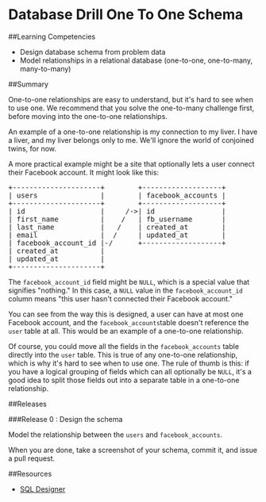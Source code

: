 # Database Drill One To One Schema 
 
##Learning Competencies 

* Design database schema from problem data
* Model relationships in a relational database (one-to-one, one-to-many, many-to-many)


##Summary 

 One-to-one relationships are easy to understand, but it's hard to see when to use one.  We recommend that you solve the one-to-many challenge first, before moving into
the one-to-one relationships.

An example of a one-to-one relationship is my connection to my liver.  I have a liver, and my liver belongs only to me.  We'll ignore the world of conjoined twins, for now.

A more practical example might be a site that optionally lets a user connect their Facebook account.  It might look like this:

<pre>
+---------------------+        +-------------------+
| users               |        | facebook_accounts |
+---------------------+        +-------------------+
| id                  |     /-&gt;| id                |
| first_name          |    /   | fb_username       |
| last_name           |   /    | created_at        |
| email               |  /     | updated_at        |
| facebook_account_id |-/      +-------------------+
| created_at          |
| updated_at          |
+---------------------+
</pre>

The <code>facebook&#95;account&#95;id</code> field might be <code>NULL</code>, which is a special value that signifies "nothing."  In this case, a <code>NULL</code> value in the <code>facebook&#95;account&#95;id</code> column means "this user hasn't connected their Facebook account."

You can see from the way this is designed, a user can have at most one Facebook account, and the <code>facebook&#95;accounts</code>table doesn't reference the <code>user</code> table at all.  This would be an example of a one-to-one relationship.

Of course, you could move all the fields in the <code>facebook&#95;accounts</code> table directly into the <code>user</code> table.
This is true of any one-to-one relationship, which is why it's hard to see when to use one.
The rule of thumb is this: if you have a logical grouping of fields which can all optionally be <code>NULL</code>,
it's a good idea to split those fields out into a separate table in a one-to-one relationship.


##Releases

###Release 0 : Design the schema

Model the relationship between the <code>users</code> and <code>facebook&#95;accounts</code>.

When you are done, take a screenshot of your schema, commit it, and issue a pull request.

##Resources

* [SQL Designer](https://socrates.devbootcamp.com/sql.html)
